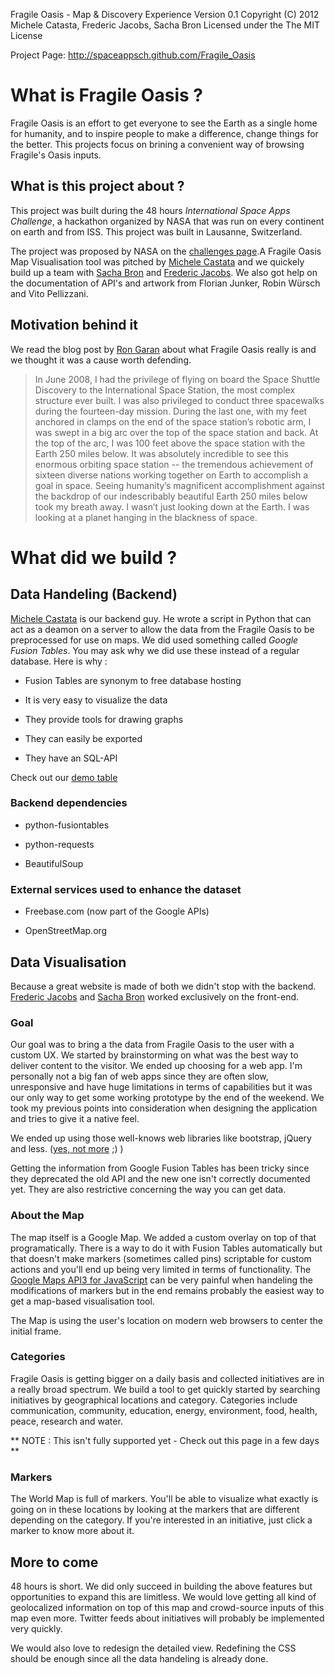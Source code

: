 Fragile Oasis - Map & Discovery Experience
Version 0.1
Copyright (C) 2012 Michele Catasta, Frederic Jacobs, Sacha Bron
Licensed under the The MIT License

Project Page:
http://spaceappsch.github.com/Fragile_Oasis

# What is Fragile Oasis ?

Fragile Oasis is an effort to get everyone to see the Earth as a single home for humanity, and to inspire people to make a difference, change things for the better. This projects focus on brining a convenient way of browsing Fragile's Oasis inputs.

## What is this project about ?

This project was built during the 48 hours *International Space Apps Challenge*, a hackathon organized by NASA that was run on every continent on earth and from ISS. This project was built in Lausanne, Switzerland.

The project was proposed by NASA on the [challenges page](http://spaceappschallenge.org/challenges/).A Fragile Oasis Map Visualisation tool was pitched by [Michele Castata](http://twitter.com/#!/pirroh) and we quickely build up a team with [Sacha Bron](http://twitter.com/Binary_Brain) and [Frederic Jacobs](http://twitter.com/FredericJacobs). We also got help on the documentation of API's and artwork from Florian Junker, Robin Würsch and Vito Pellizzani.

## Motivation behind it

We read the blog post by [Ron Garan](http://en.wikipedia.org/wiki/Ronald_J._Garan,_Jr.) about what Fragile Oasis really is and we thought it was a cause worth defending.

>In June 2008, I had the privilege of flying on board the Space Shuttle Discovery to the International Space Station, the most complex structure ever built. I was also privileged to conduct three spacewalks during the fourteen-day mission.
During the last one, with my feet anchored in clamps on the end of the space station’s robotic arm, I was swept in a big arc over the top of the space station and back. 
At the top of the arc, I was 100 feet above the space station with the Earth 250 miles below. It was absolutely incredible to see this enormous orbiting space station --  the tremendous achievement of sixteen diverse nations working together on Earth to accomplish a goal in space. Seeing humanity’s magnificent accomplishment against the backdrop of our indescribably beautiful Earth 250 miles below took my breath away. I wasn’t just looking down at the Earth.  I was looking at a planet hanging in the blackness of space.

# What did we build ?

## Data Handeling (Backend)

[Michele Castata](http://twitter.com/#!/pirroh) is our backend guy. He wrote a script in Python that can act as a deamon on a server to allow the data from the Fragile Oasis to be preprocessed for use on maps. We did used something called *Google Fusion Tables*. You may ask why we did use these instead of a regular database. 
Here is why :

- Fusion Tables are synonym to free database hosting

- It is very easy to visualize the data

- They provide tools for drawing graphs

- They can easily be exported

- They have an SQL-API

Check out our [demo table](http://www.google.com/fusiontables/DataSource?docid=1gFh_V4C0GoIL0NmqJaSYOvmwMWrNl1MyvhYOUmg)

### Backend dependencies

- python-fusiontables

- python-requests

- BeautifulSoup

### External services used to enhance the dataset

- Freebase.com (now part of the Google APIs)

- OpenStreetMap.org

## Data Visualisation

Because a great website is made of both we didn't stop with the backend. [Frederic Jacobs](http://www.fredericjacobs.com) and [Sacha Bron](http://twitter.com/Binary_Brain) worked exclusively on the front-end.

### Goal 

Our goal was to bring a the data from Fragile Oasis to the user with a custom UX. We started by brainstorming on what was the best way to deliver content to the visitor. We ended up choosing for a web app. I'm personally not a big fan of web apps since they are often slow, unresponsive and have huge limitations in terms of capabilities but it was our only way to get some working prototype by the end of the weekend. We took my previous points into consideration when designing the application and tries to give it a native feel.

We ended up using those well-knows web libraries like bootstrap, jQuery and less. ([yes, not more](http://morecss.org/) ;) )

Getting the information from Google Fusion Tables has been tricky since they deprecated the old API and the new one isn't correctly documented yet. They are also restrictive concerning the way you can get data. 

### About the Map

The map itself is a Google Map. We added a custom overlay on top of that programatically. There is a way to do it with Fusion Tables automatically but that doesn't make markers (sometimes called pins) scriptable for custom actions and you'll end up being very limited in terms of functionality. The [Google Maps API3 for JavaScript](http://developers.google.com/maps/documentation/javascript/) can be very painful when handeling the modifications of markers but in the end remains probably the easiest way to get a map-based visualisation tool.

The Map is using the user's location on modern web browsers to center the initial frame.

### Categories

Fragile Oasis is getting bigger on a daily basis and collected initiatives are in a really broad spectrum. We build a tool to get quickly started by searching initiatives by geographical locations and category.
Categories include communication, community, education, energy, environment, food, health, peace, research and water.

** NOTE : This isn't fully supported yet - Check out this page in a few days **

### Markers 

The World Map is full of markers. You'll be able to visualize what exactly is going on in these locations by looking at the markers that are different depending on the category. 
If you're interested in an initiative, just click a marker to know more about it.

## More to come 

48 hours is short. We did only succeed in building the above features but opportunities to expand this are limitless. We would love getting all kind of geolocalized information on top of this map and crowd-source inputs of this map even more.
Twitter feeds about initiatives will probably be implemented very quickly. 

We would also love to redesign the detailed view. Redefining the CSS should be enough since all the data handeling is already done.